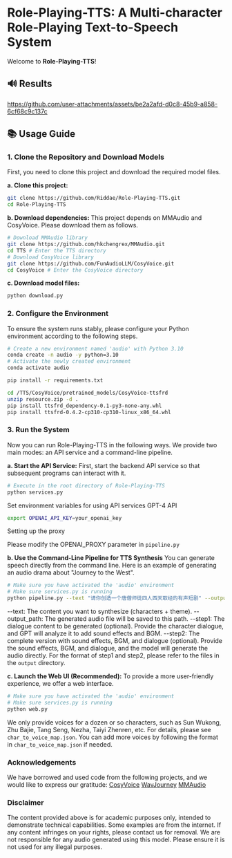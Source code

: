 # Role-Playing-TTS: A Multi-character Role-Playing Text-to-Speech System

Welcome to **Role-Playing-TTS**!

## 🔊 Results


https://github.com/user-attachments/assets/be2a2afd-d0c8-45b9-a858-6cf68c9c137c



## 📚 Usage Guide

### 1. Clone the Repository and Download Models

First, you need to clone this project and download the required model files.

**a. Clone this project:**

```bash
git clone https://github.com/Riddae/Role-Playing-TTS.git
cd Role-Playing-TTS
```

**b. Download dependencies:**
This project depends on MMAudio and CosyVoice. Please download them as follows.
```bash
# Download MMAudio library
git clone https://github.com/hkchengrex/MMAudio.git
cd TTS # Enter the TTS directory
# Download CosyVoice library
git clone https://github.com/FunAudioLLM/CosyVoice.git
cd CosyVoice # Enter the CosyVoice directory
```
**c. Download model files:**

```bash
python download.py
```

### 2. Configure the Environment

To ensure the system runs stably, please configure your Python environment according to the following steps.
```bash
# Create a new environment named 'audio' with Python 3.10
conda create -n audio -y python=3.10
# Activate the newly created environment
conda activate audio

pip install -r requirements.txt

cd /TTS/CosyVoice/pretrained_models/CosyVoice-ttsfrd
unzip resource.zip -d .
pip install ttsfrd_dependency-0.1-py3-none-any.whl
pip install ttsfrd-0.4.2-cp310-cp310-linux_x86_64.whl
```

### 3. Run the System
Now you can run Role-Playing-TTS in the following ways. We provide two main modes: an API service and a command-line pipeline.

**a. Start the API Service:**
First, start the backend API service so that subsequent programs can interact with it.
```bash
# Execute in the root directory of Role-Playing-TTS
python services.py
```
Set environment variables for using API services GPT-4 API
```bash
export OPENAI_API_KEY=your_openai_key
```
Setting up the proxy

Please modify the OPENAI_PROXY parameter in  `pipeline.py `

**b. Use the Command-Line Pipeline for TTS Synthesis**
You can generate speech directly from the command line. Here is an example of generating an audio drama about "Journey to the West".


```bash
# Make sure you have activated the 'audio' environment
# Make sure services.py is running
python pipeline.py --text "请你创造一个唐僧师徒四人西天取经的有声短剧" --output_path output
```
--text: The content you want to synthesize (characters + theme).
--output_path: The generated audio file will be saved to this path.
--step1: The dialogue content to be generated (optional). Provide the character dialogue, and GPT will analyze it to add sound effects and BGM.
--step2: The complete version with sound effects, BGM, and dialogue (optional). Provide the sound effects, BGM, and dialogue, and the model will generate the audio directly.
For the format of step1 and step2, please refer to the files in the `output` directory.

**c. Launch the Web UI (Recommended):**
To provide a more user-friendly experience, we offer a web interface.
```bash
# Make sure you have activated the 'audio' environment
# Make sure services.py is running
python web.py
```
We only provide voices for a dozen or so characters, such as Sun Wukong, Zhu Bajie, Tang Seng, Nezha, Taiyi Zhenren, etc. For details, please see `char_to_voice_map.json`. You can add more voices by following the format in `char_to_voice_map.json` if needed.

### Acknowledgements
We have borrowed and used code from the following projects, and we would like to express our gratitude:
[CosyVoice](https://github.com/FunAudioLLM/CosyVoice)
[WavJourney](https://github.com/Audio-AGI/WavJourney)
[MMAudio](https://github.com/hkchengrex/MMAudio)

### Disclaimer
The content provided above is for academic purposes only, intended to demonstrate technical capabilities. Some examples are from the internet. If any content infringes on your rights, please contact us for removal.
We are not responsible for any audio generated using this model. Please ensure it is not used for any illegal purposes.

